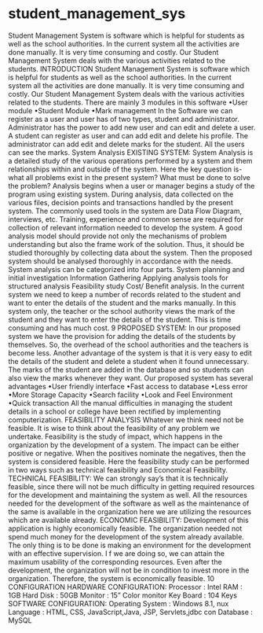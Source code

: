 # student_management_sys
Student Management System is software which is helpful for students as well as the school authorities. In the current system all the activities are done manually. It is very time consuming and costly. Our Student Management System deals with the various activities related to the students.
INTRODUCTION
Student Management System is software which is helpful for students as well as the school
authorities. In the current system all the activities are done manually. It is very time consuming
and costly. Our Student Management System deals with the various activities related to the
students.
There are mainly 3 modules in this software
•User module
•Student Module
•Mark management
In the Software we can register as a user and user has of two types, student and administrator.
Administrator has the power to add new user and can edit and delete a user. A student can
register as user and can add edit and delete his profile. The administrator can add edit and delete
marks for the student. All the users can see the marks.
System Analysis
EXISTING SYSTEM:
System Analysis is a detailed study of the various operations performed by a system and them
relationships within and outside of the system. Here the key question is- what all problems
exist in the present system? What must be done to solve the problem? Analysis begins when a
user or manager begins a study of the program using existing system.
During analysis, data collected on the various files, decision points and transactions handled
by the present system. The commonly used tools in the system are Data Flow Diagram,
interviews, etc. Training, experience and common sense are required for collection of relevant
information needed to develop the system. A good analysis model should provide not only the
mechanisms of problem understanding but also the frame work of the solution. Thus, it should
be studied thoroughly by collecting data about the system.
Then the proposed system should be analysed thoroughly in accordance with the needs.
System analysis can be categorized into four parts.
System planning and initial investigation
Information Gathering
Applying analysis tools for structured analysis
Feasibility study
Cost/ Benefit analysis.
In the current system we need to keep a number of records related to the student and want to
enter the details of the student and the marks manually. In this system only, the teacher or the
school authority views the mark of the student and they want to enter the details of the student.
This is time consuming and has much cost.
9
PROPOSED SYSTEM:
In our proposed system we have the provision for adding the details of the
students by themselves. So, the overhead of the school authorities and the teachers is become
less. Another advantage of the system is that it is very easy to edit the details of the student and
delete a student when it found unnecessary. The marks of the student are added in the database
and so students can also view the marks whenever they want.
Our proposed system has several advantages
•User friendly interface
•Fast access to database
•Less error
•More Storage Capacity
•Search facility
•Look and Feel Environment
•Quick transaction
All the manual difficulties in managing the student details in a school or college have been
rectified by implementing computerization.
FEASIBILITY ANALYSIS
Whatever we think need not be feasible. It is wise to think about the feasibility of any problem
we undertake. Feasibility is the study of impact, which happens in the organization by the
development of a system. The impact can be either positive or negative. When the positives
nominate the negatives, then the system is considered feasible. Here the feasibility study can
be performed in two ways such as technical feasibility and Economical Feasibility.
TECHNICAL FEASIBILITY:
We can strongly say’s that it is technically feasible, since there will not be much difficulty in
getting required resources for the development and maintaining the system as well. All the
resources needed for the development of the software as well as the maintenance of the same
is available in the organization here we are utilizing the resources which are available already.
ECONOMIC FEASIBILITY:
Development of this application is highly economically feasible. The organization needed not
spend much money for the development of the system already available. The only thing is to
be done is making an environment for the development with an effective supervision. I f we
are doing so, we can attain the maximum usability of the corresponding resources. Even after
the development, the organization will not be in condition to invest more in the organization.
Therefore, the system is economically feasible.
10
CONFIGURATION
HARDWARE CONFIGURATION:
Processor : Intel
RAM : 1GB
Hard Disk : 50GB
Monitor : 15” Color monitor
Key Board : 104 Keys
SOFTWARE CONFIGURATION:
Operating System : Windows 8.1, nux
Language : HTML, CSS, JavaScript,Java, JSP, Servlets,jdbc con
Database : MySQL
